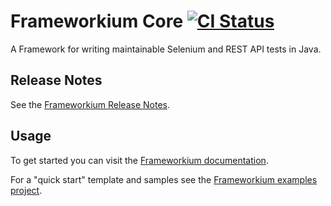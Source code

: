 # Frameworkium Core [![CI Status][status-svg]][status]

A Framework for writing maintainable Selenium and REST API tests in Java.

## Release Notes

See the [Frameworkium Release Notes][release-notes].

## Usage

To get started you can visit the [Frameworkium documentation][guidance].

For a "quick start" template and samples see the [Frameworkium examples project][frameworkium].

[status-svg]: https://travis-ci.org/Frameworkium/frameworkium-core.svg?branch=master
[status]: https://travis-ci.org/Frameworkium/frameworkium-core
[release-notes]: https://github.com/Frameworkium/frameworkium-core/releases
[frameworkium]: https://github.com/Frameworkium/frameworkium-examples
[guidance]: https://frameworkium.github.io
